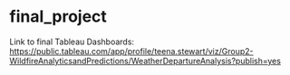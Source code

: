 # final_project
Link to final Tableau Dashboards: https://public.tableau.com/app/profile/teena.stewart/viz/Group2-WildfireAnalyticsandPredictions/WeatherDepartureAnalysis?publish=yes

